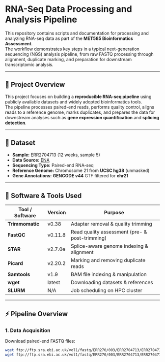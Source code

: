 # RNA-Seq Data Processing and Analysis Pipeline

This repository contains scripts and documentation for processing and analyzing RNA-seq data as part of the **MET585 Bioinformatics Assessment**.  
The workflow demonstrates key steps in a typical next-generation sequencing (NGS) analysis pipeline, from raw FASTQ processing through alignment, duplicate marking, and preparation for downstream transcriptomic analysis.

---

## 📌 Project Overview
This project focuses on building a **reproducible RNA-seq pipeline** using publicly available datasets and widely adopted bioinformatics tools.  
The pipeline processes paired-end reads, performs quality control, aligns reads to a reference genome, marks duplicates, and prepares the data for downstream analyses such as **gene expression quantification** and **splicing detection**.

---

## 📂 Dataset
- **Sample:** ERR2704713 (12 weeks, sample 5)  
- **Data Source:** [ENA](https://www.ebi.ac.uk/ena/browser/view/ERR2704713)  
- **Sequencing Type:** Paired-end RNA-seq
- **Reference Genome:** Chromosome 21 from **UCSC hg38** (unmasked)
- **Gene Annotations:** **GENCODE v44** GTF filtered for **chr21**

---

## 🧰 Software & Tools Used

| Tool / Software      | Version   | Purpose |
|----------------------|-----------|----------------------------------------------|
| **Trimmomatic**      | v0.38    | Adapter removal & quality trimming |
| **FastQC**          | v0.11.8  | Read quality assessment (pre- & post-trimming) |
| **STAR**            | v2.7.0e  | Splice-aware genome indexing & alignment |
| **Picard**          | v2.20.2  | Marking and removing duplicate reads |
| **Samtools**        | v1.9     | BAM file indexing & manipulation |
| **wget**            | latest   | Downloading datasets & references |
| **SLURM**           | N/A      | Job scheduling on HPC cluster |

---

## ⚡ Pipeline Overview

### 1. **Data Acquisition**
Download paired-end FASTQ files:
```bash
wget ftp://ftp.sra.ebi.ac.uk/vol1/fastq/ERR270/003/ERR2704713/ERR2704713_1.fastq.gz
wget ftp://ftp.sra.ebi.ac.uk/vol1/fastq/ERR270/003/ERR2704713/ERR2704713_2.fastq.gz


